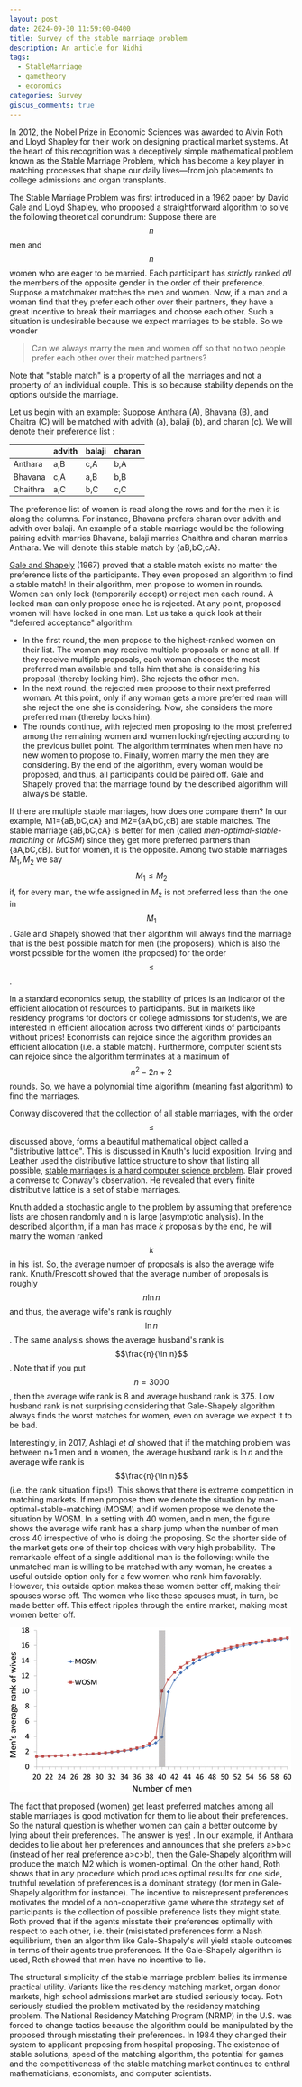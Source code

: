 ```yaml
---
layout: post
date: 2024-09-30 11:59:00-0400
title: Survey of the stable marriage problem
description: An article for Nidhi
tags:
  - StableMarriage
  - gametheory
  - economics
categories: Survey
giscus_comments: true
---
```


In 2012, the Nobel Prize in Economic Sciences was awarded to Alvin Roth and Lloyd Shapley for their work on designing practical market systems. At the heart of this recognition was a deceptively simple mathematical problem known as the Stable Marriage Problem, which has become a key player in matching processes that shape our daily lives—from job placements to college admissions and organ transplants.

The Stable Marriage Problem was first introduced in a 1962 paper by David Gale and Lloyd Shapley, who proposed a straightforward algorithm to solve the following theoretical conundrum: Suppose there are $$n$$ men and $$n$$ women who are eager to be married. Each participant has _strictly_ ranked _all_ the members of the opposite gender in the order of their preference. Suppose a matchmaker matches the men and women. Now, if a man and a woman find that they prefer each other over their partners, they have a great incentive to break their marriages and choose each other. Such a situation is undesirable because we expect marriages to be stable. So we wonder

> Can we always marry the men and women off so that no two people prefer each other over their matched partners?

Note that "stable match" is a property of all the marriages and not a property of an individual couple. This is so because stability depends on the options outside the marriage.

Let us begin with an example: Suppose Anthara (A), Bhavana (B), and Chaitra (C) will be matched with advith (a), balaji (b), and charan (c). We will denote their preference list :

|          | advith | balaji | charan |
| -------- | ------ | ------ | ------ |
| Anthara  | a,B    | c,A    | b,A    |
| Bhavana  | c,A    | a,B    | b,B    |
| Chaithra | a,C    | b,C    | c,C    |

The preference list of women is read along the rows and for the men it is along the columns. For instance, Bhavana prefers charan over advith and advith over balaji. An example of a stable marriage would be the following pairing advith marries Bhavana, balaji marries Chaithra and charan marries Anthara. We will denote this stable match by {aB,bC,cA}.

[Gale and Shapely](https://www.eecs.harvard.edu/cs286r/courses/fall09/papers/galeshapley.pdf) (1967) proved that a stable match exists no matter the preference lists of the participants. They even proposed an algorithm to find a stable match! In their algorithm, men propose to women in rounds. Women can only lock (temporarily accept) or reject men each round. A locked man can only propose once he is rejected. At any point, proposed women will have locked in one man. Let us take a quick look at their "deferred acceptance" algorithm:

- In the first round, the men propose to the highest-ranked women on their list. The women may receive multiple proposals or none at all. If they receive multiple proposals, each woman chooses the most preferred man available and tells him that she is considering his proposal (thereby locking him). She rejects the other men.
- In the next round, the rejected men propose to their next preferred woman. At this point, only if any woman gets a more preferred man will she reject the one she is considering. Now, she considers the more preferred man (thereby locks him).
- The rounds continue, with rejected men proposing to the most preferred among the remaining women and women locking/rejecting according to the previous bullet point. The algorithm terminates when men have no new women to propose to. Finally, women marry the men they are considering.
  By the end of the algorithm, every woman would be proposed, and thus, all participants could be paired off. Gale and Shapely proved that the marriage found by the described algorithm will always be stable.

If there are multiple stable marriages, how does one compare them? In our example, M1={aB,bC,cA} and M2={aA,bC,cB} are stable matches. The stable marriage {aB,bC,cA} is better for men (called _men-optimal-stable-matching_ or _MOSM_) since they get more preferred partners than {aA,bC,cB}. But for women, it is the opposite. Among two stable marriages $M_1, M_2$ we say $$M_1 \leq M_2$$ if, for every man, the wife assigned in $M_2$ is not preferred less than the one in $$M_1$$. Gale and Shapely showed that their algorithm will always find the marriage that is the best possible match for men (the proposers), which is also the worst possible for the women (the proposed) for the order $$\leq$$.

In a standard economics setup, the stability of prices is an indicator of the efficient allocation of resources to participants. But in markets like residency programs for doctors or college admissions for students, we are interested in efficient allocation across two different kinds of participants without prices! Economists can rejoice since the algorithm provides an efficient allocation (i.e. a stable match). Furthermore, computer scientists can rejoice since the algorithm terminates at a maximum of $$n^2-2n+2$$ rounds. So, we have a polynomial time algorithm (meaning fast algorithm) to find the marriages.

Conway discovered that the collection of all stable marriages, with the order $$\leq$$ discussed above, forms a beautiful mathematical object called a "distributive lattice". This is discussed in Knuth's lucid exposition. Irving and Leather used the distributive lattice structure to show that listing all possible, [stable marriages is a hard computer science problem](https://epubs.siam.org/doi/10.1137/0215048). Blair proved a converse to Conway's observation. He revealed that every finite distributive lattice is a set of stable marriages.

Knuth added a stochastic angle to the problem by assuming that preference lists are chosen randomly and n is large (asymptotic analysis). In the described algorithm, if a man has made $k$ proposals by the end, he will marry the woman ranked $$k$$ in his list. So, the average number of proposals is also the average wife rank. Knuth/Prescott showed that the average number of proposals is roughly $$n \ln n$$ and thus, the average wife's rank is roughly $$\ln n$$ . The same analysis shows the average husband's rank is $$\frac{n}{\ln n}$$. Note that if you put $$n=3000$$, then the average wife rank is 8 and average husband rank is 375. Low husband rank is not surprising considering that Gale-Shapely algorithm always finds the worst matches for women, even on average we expect it to be bad.

Interestingly, in 2017, Ashlagi _et al_ showed that if the matching problem was between n+1 men and n women, the average husband rank is $\ln n$ and the average wife rank is $$\frac{n}{\ln n}$$ (i.e. the rank situation flips!). This shows that there is extreme competition in matching markets. If men propose then we denote the situation by man-optimal-stable-matching (MOSM) and if women propose we denote the situation by WOSM. In a setting with 40 women, and n men, the figure shows the average wife rank has a sharp jump when the number of men cross 40 irrespective of who is doing the proposing. So the shorter side of the market gets one of their top choices with very high probability.  The remarkable effect of a single additional man is the following: while the unmatched man is willing to be matched with any woman, he creates a useful outside option only for a few women who rank him favorably. However, this outside option makes these women better off, making their spouses worse off. The women who like these spouses must, in turn, be made better off. This effect ripples through the entire market, making most women better off.

![Competition in unbalanced markets](/downloads/MWOSM.gif)

The fact that proposed (women) get least preferred matches among all stable marriages is good motivation for them to lie about their preferences. So the natural question is whether women can gain a better outcome by lying about their preferences. The answer is [yes!](http://www.eecs.harvard.edu/cs286r/courses/fall09/papers/roth.pdf) . In our example, if Anthara decides to lie about her preferences and announces that she prefers a>b>c (instead of her real preference a>c>b), then the Gale-Shapely algorithm will produce the match M2 which is women-optimal. On the other hand, Roth shows that in any procedure which produces optimal results for one side, truthful revelation of preferences is a dominant strategy (for men in Gale-Shapely algorithm for instance). The incentive to misrepresent preferences motivates the model of a non-cooperative game where the strategy set of participants is the collection of possible preference lists they might state. Roth proved that if the agents misstate their preferences optimally with respect to each other, i.e. their (mis)stated preferences form a Nash equilibrium, then an algorithm like Gale-Shapely's will yield stable outcomes in terms of their agents true preferences. If the Gale-Shapely algorithm is used, Roth showed that men have no incentive to lie.

The structural simplicity of the stable marriage problem belies its immense practical utility. Variants like the residency matching market, organ donor markets, high school admissions market are studied seriously today. Roth seriously studied the problem motivated by the residency matching problem. The National Residency Matching Program (NRMP) in the U.S. was forced to change tactics because the algorithm could be manipulated by the proposed through misstating their preferences. In 1984 they changed their system to applicant proposing from hospital proposing. The existence of stable solutions, speed of the matching algorithm, the potential for games and the competitiveness of the stable matching market continues to enthral mathematicians, economists, and computer scientists.
